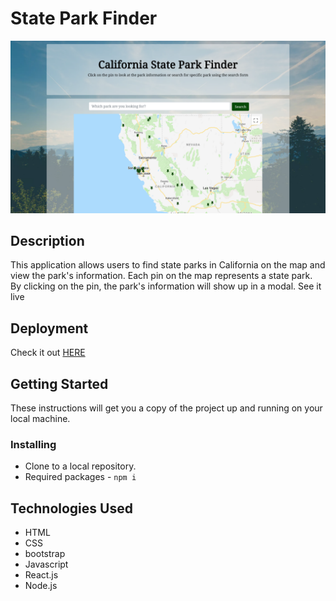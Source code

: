# State Park Finder

![alt text](public/asset/state-park-finder.png "Logo Title Text 1")

## Description 
This application allows users to find state parks in California on the map and view the park's information. Each pin on the map represents a state park. By clicking on the pin, the park's information will show up in a modal. See it live 

## Deployment
Check it out [HERE](https://yusungsamuel.github.io/state-park-finder/)


## Getting Started
These instructions will get you a copy of the project up and running on your local machine.

### Installing

+ Clone to a local repository.
+ Required packages - `npm i`

## Technologies Used 
+ HTML
+ CSS
+ bootstrap 
+ Javascript
+ React.js
+ Node.js

